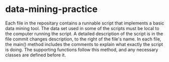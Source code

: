 # data-mining-practice

Each file in the repositary contains a runnable script that implements a basic data mining tool. The data set used in some of the scripts must be local to the computer running the script. A detailed description of the script is in the file commit changes description, to the right of the file's name.
In each file, the main() method includes the comments to explain what exactly the script is doing. The supporting functions follow this method, and any necessary classes are defined before it.
